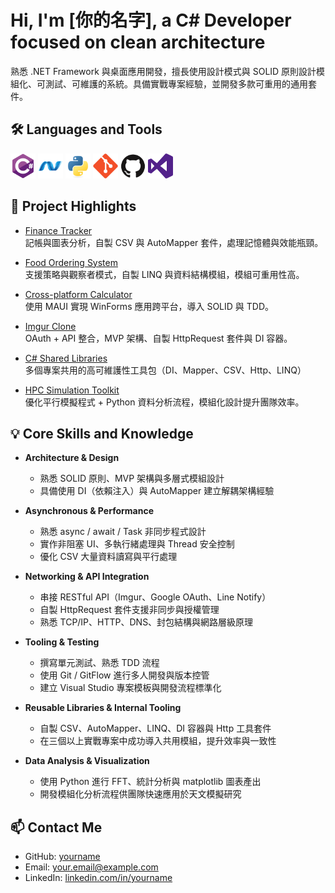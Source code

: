 # Hi, I'm [你的名字], a C# Developer focused on clean architecture

熟悉 .NET Framework 與桌面應用開發，擅長使用設計模式與 SOLID 原則設計模組化、可測試、可維護的系統。具備實戰專案經驗，並開發多款可重用的通用套件。


## 🛠️ Languages and Tools

<p align="left">
  <img src="https://raw.githubusercontent.com/devicons/devicon/master/icons/csharp/csharp-original.svg" width="40" height="40"/>
  <img src="https://raw.githubusercontent.com/devicons/devicon/master/icons/dot-net/dot-net-original.svg" width="40" height="40"/>
  <img src="https://raw.githubusercontent.com/devicons/devicon/master/icons/python/python-original.svg" width="40" height="40"/>
  <img src="https://raw.githubusercontent.com/devicons/devicon/master/icons/git/git-original.svg" width="40" height="40"/>
  <img src="https://raw.githubusercontent.com/devicons/devicon/master/icons/github/github-original.svg" width="40" height="40"/>
  <img src="https://raw.githubusercontent.com/devicons/devicon/master/icons/visualstudio/visualstudio-plain.svg" width="40" height="40"/>
</p>

## 📁 Project Highlights

- [Finance Tracker](https://github.com/yourname/FinanceTracker)  
  記帳與圖表分析，自製 CSV 與 AutoMapper 套件，處理記憶體與效能瓶頸。

- [Food Ordering System](https://github.com/yourname/FoodOrderingSystem)  
  支援策略與觀察者模式，自製 LINQ 與資料結構模組，模組可重用性高。

- [Cross-platform Calculator](https://github.com/yourname/CalculatorApp)  
  使用 MAUI 實現 WinForms 應用跨平台，導入 SOLID 與 TDD。

- [Imgur Clone](https://github.com/yourname/ImgurClone)  
  OAuth + API 整合，MVP 架構、自製 HttpRequest 套件與 DI 容器。

- [C# Shared Libraries](https://github.com/yourname/Awesome-CSharp-Utilities)  
  多個專案共用的高可維護性工具包（DI、Mapper、CSV、Http、LINQ）

- [HPC Simulation Toolkit](https://github.com/yourname/ThesisProject)  
  優化平行模擬程式 + Python 資料分析流程，模組化設計提升團隊效率。



## 💡 Core Skills and Knowledge

- **Architecture & Design**
  - 熟悉 SOLID 原則、MVP 架構與多層式模組設計
  - 具備使用 DI（依賴注入）與 AutoMapper 建立解耦架構經驗

- **Asynchronous & Performance**
  - 熟悉 async / await / Task 非同步程式設計
  - 實作非阻塞 UI、多執行緒處理與 Thread 安全控制
  - 優化 CSV 大量資料讀寫與平行處理

- **Networking & API Integration**
  - 串接 RESTful API（Imgur、Google OAuth、Line Notify）
  - 自製 HttpRequest 套件支援非同步與授權管理
  - 熟悉 TCP/IP、HTTP、DNS、封包結構與網路層級原理

- **Tooling & Testing**
  - 撰寫單元測試、熟悉 TDD 流程
  - 使用 Git / GitFlow 進行多人開發與版本控管
  - 建立 Visual Studio 專案模板與開發流程標準化

- **Reusable Libraries & Internal Tooling**
  - 自製 CSV、AutoMapper、LINQ、DI 容器與 Http 工具套件
  - 在三個以上實戰專案中成功導入共用模組，提升效率與一致性

- **Data Analysis & Visualization**
  - 使用 Python 進行 FFT、統計分析與 matplotlib 圖表產出
  - 開發模組化分析流程供團隊快速應用於天文模擬研究

## 📫 Contact Me

- GitHub: [yourname](https://github.com/yourname)
- Email: your.email@example.com
- LinkedIn: [linkedin.com/in/yourname](https://linkedin.com/in/yourname)




<!--
**Yihuan-Gong/Yihuan-Gong** is a ✨ _special_ ✨ repository because its `README.md` (this file) appears on your GitHub profile.

Here are some ideas to get you started:

- 🔭 I’m currently working on ...
- 🌱 I’m currently learning ...
- 👯 I’m looking to collaborate on ...
- 🤔 I’m looking for help with ...
- 💬 Ask me about ...
- 📫 How to reach me: ...
- 😄 Pronouns: ...
- ⚡ Fun fact: ...
-->
